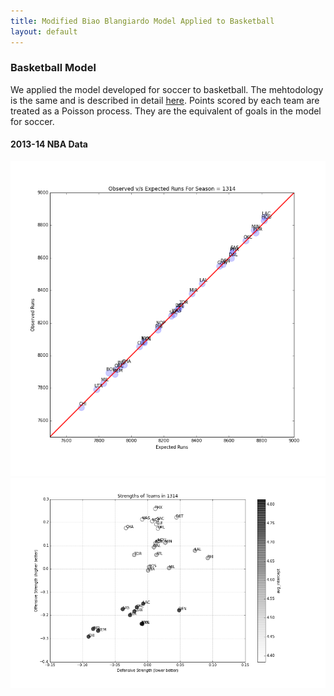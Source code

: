 ```yaml
---
title: Modified Biao Blangiardo Model Applied to Basketball
layout: default
---
```


### Basketball Model
We applied the model developed for soccer to basketball. The mehtodology is the same and is described in detail [here](http://nbviewer.ipython.org/github/akhilketkar/am207-project-soccer/blob/master/basketball_model.ipynb). Points scored by each team are treated as a Poisson process. They are the equivalent of goals in the model for soccer. 

#### 2013-14 NBA Data
![fit](./Figures/obsVSexpPointsNBA1314.png)
![relstr](./Figures/relStrengthBasketball1314.png)

